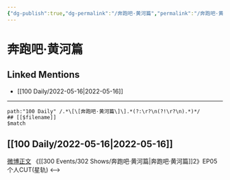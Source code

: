 ```yaml
---
{"dg-publish":true,"dg-permalink":"/奔跑吧·黄河篇","permalink":"/奔跑吧·黄河篇/"}
---
```


# 奔跑吧·黄河篇

## Linked Mentions
- [[100 Daily/2022-05-16\|2022-05-16]]


---

```expander
path:"100 Daily" /.*\[\[奔跑吧·黄河篇\]\].*(?:\r?\n(?!\r?\n).*)*/
## [[$filename]]
$match
```
## [[100 Daily/2022-05-16\|2022-05-16]]
[微博正文](https://m.weibo.cn/6466290670/4769753577557837) 《[[300 Events/302 Shows/奔跑吧·黄河篇\|奔跑吧·黄河篇]]2》EP05个人CUT(星轨)
<-->